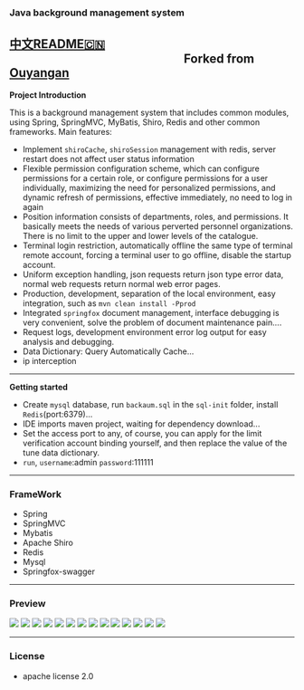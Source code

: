 ### Java background management system

**[中文README🇨🇳](https://github.com/Chankin026/BackAuM/blob/master/README-zh-cn.md)**   &nbsp;&nbsp;&nbsp;&nbsp;&nbsp;&nbsp;&nbsp;&nbsp;&nbsp;&nbsp;&nbsp;&nbsp;&nbsp;&nbsp;&nbsp;&nbsp;&nbsp;&nbsp;&nbsp;&nbsp;&nbsp;&nbsp;&nbsp;&nbsp;&nbsp;&nbsp; &nbsp;&nbsp;&nbsp;&nbsp;&nbsp;&nbsp;&nbsp;&nbsp;&nbsp;&nbsp;&nbsp;&nbsp;&nbsp;&nbsp;&nbsp;&nbsp;&nbsp;&nbsp;&nbsp;&nbsp;&nbsp;&nbsp;&nbsp;&nbsp;&nbsp;&nbsp;&nbsp;&nbsp;&nbsp;&nbsp;&nbsp;&nbsp;&nbsp;&nbsp;&nbsp;&nbsp;&nbsp;&nbsp;&nbsp;&nbsp;&nbsp;&nbsp;&nbsp;&nbsp;&nbsp;&nbsp;&nbsp;&nbsp;&nbsp;&nbsp;&nbsp;&nbsp;&nbsp;&nbsp;&nbsp;&nbsp;&nbsp;&nbsp;&nbsp;&nbsp;&nbsp; Forked from [Ouyangan](https://github.com/Ouyangan)
---

**Project Introduction**

This is a background management system that includes common modules, using Spring, SpringMVC, MyBatis, Shiro, Redis and other common frameworks. Main features:

- Implement `shiroCache`, `shiroSession` management with redis, server restart does not affect user status information
- Flexible permission configuration scheme, which can configure permissions for a certain role, or configure permissions for a user individually, maximizing the need for personalized permissions, and dynamic refresh of permissions, effective immediately, no need to log in again
- Position information consists of departments, roles, and permissions. It basically meets the needs of various perverted personnel organizations. There is no limit to the upper and lower levels of the catalogue.
- Terminal login restriction, automatically offline the same type of terminal remote account, forcing a terminal user to go offline, disable the startup account.
- Uniform exception handling, json requests return json type error data, normal web requests return normal web error pages.
- Production, development, separation of the local environment, easy integration, such as `mvn clean install -Pprod`
- Integrated `springfox` document management, interface debugging is very convenient, solve the problem of document maintenance pain....
- Request logs, development environment error log output for easy analysis and debugging.
- Data Dictionary: Query Automatically Cache...
- ip interception

---

**Getting started**

- Create `mysql` database, run `backaum.sql` in the `sql-init` folder, install `Redis`(port:6379)...
- IDE imports maven project, waiting for dependency download...
- Set the access port to any, of course, you can apply for the limit verification account binding yourself, and then replace the value of the tune data dictionary.
- `run`, `username`:admin `password`:111111

---
### FrameWork
- Spring         
- SpringMVC    
- Mybatis       
- Apache Shiro    
- Redis           
- Mysql           
- Springfox-swagger 
---
### Preview
![](http://ww1.sinaimg.cn/large/6135a28bgy1fya53zp1odj20ul0iajs6.jpg)
![](http://ww1.sinaimg.cn/large/6135a28bgy1fya53yus5vj21z30xz78w.jpg)
![](http://ww1.sinaimg.cn/large/6135a28bgy1fya53ywa6xj21z10y2aho.jpg)
![](http://ww1.sinaimg.cn/large/6135a28bgy1fya53yuot0j21z30p4jwa.jpg)
![](http://ww1.sinaimg.cn/large/6135a28bgy1fya53yuyj0j21xx0pvag4.jpg)
![](http://ww1.sinaimg.cn/large/6135a28bgy1fya53zbbm7j21z30sltfc.jpg)
![](http://ww1.sinaimg.cn/large/6135a28bgy1fya53zhghpj21ys0vuqcm.jpg)
![](http://ww1.sinaimg.cn/large/6135a28bgy1fya53zb6qej21wr0t3te9.jpg)
![](http://ww1.sinaimg.cn/large/6135a28bgy1fya53zcbd5j21yr0y6gsn.jpg)
![](http://ww1.sinaimg.cn/large/6135a28bgy1fya53yustaj21yd0kx78l.jpg)
![](http://ww1.sinaimg.cn/large/6135a28bgy1fya53zdvbhj21ya0u4qa8.jpg)
![](http://ww1.sinaimg.cn/large/6135a28bgy1fya53zqvdsj21cc0xsaet.jpg)
![](http://ww1.sinaimg.cn/large/6135a28bgy1fya53zorudj21bu0xvq5p.jpg)
![](http://ww1.sinaimg.cn/large/6135a28bgy1fya53zs18uj21yx0x9wld.jpg)

---
### License

- apache license 2.0



